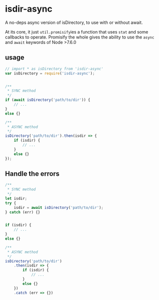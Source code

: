 # isdir-async

A no-deps async version of isDirectory, to use with or without await.

At its core, it just `util.promisify`ies a function that uses `stat` and some callbacks to operate. Promisify the whole gives the ability to use the `async` and `await` keywords of Node >7.6.0

## usage

```javascript
// import * as isDirectory from 'isdir-async'
var isDirectory = require('isdir-async');


/**
 * SYNC method
 */
if (await isDirectory('path/to/dir')) {
    // ...
}
else {}
```

```javascript
/**
 * ASYNC method
 */
isDirectory('path/to/dir').then(isdir => {
    if (isdir) {
        // ...
    }
    else {}
});
```

## Handle the errors

```javascript
/**
 * SYNC method
 */
let isdir;
try {
    isdir = await isDirectory('path/to/dir');
} catch (err) {}


if (isdir) {
    // ...
}
else {}
```

```javascript
/**
 * ASYNC method
 */
isDirectory('path/to/dir')
    .then(isdir => {
        if (isdir) {
            // ...
        }
        else {}
    })
    .catch (err => {})
```